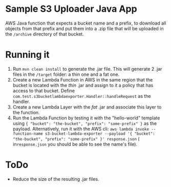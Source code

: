 Sample S3 Uploader Java App
===================================

AWS Java function that expects a bucket name and a prefix, to download all objects from that prefix and put them into a
.zip file that will be uploaded in the `/archive` directory of that bucket.

# Running it

1. Run `mvn clean install` to generate the .jar file. This will generate 2 .jar files in the `/target` folder: a thin
   one and a fat one.
2. Create a new Lambda Function in AWS in the same region that the bucket is located with the _thin_ .jar and assign to
   it a policy that has access to that bucket. Define `com.test.s3bucketlambdaexporter.Handler::handleRequest` as the
   handler.
3. Create a new Lambda Layer with the _fat_ .jar and associate this layer to the function.
6. Run the Lambda Function by testing it with the "hello-world" template
   using `{ "bucket": "the-bucket", "prefix": "some-prefix" }` as the payload. Alternatively, run it with the AWS
   cli: `aws lambda invoke --function-name s3-bucket-lambda-exporter --payload '{ "bucket": "the-bucket", "prefix": "some-prefix" }' response.json` (
   in`response.json` you should be able to see the name's file).

# ToDo

* Reduce the size of the resulting .jar files.
